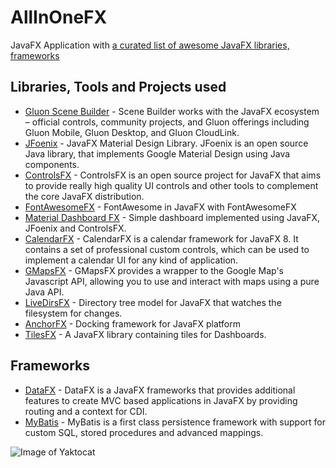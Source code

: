 # AllInOneFX

JavaFX Application with [a curated list of awesome JavaFX libraries, frameworks](https://github.com/guigarage/AwesomeJavaFX)

## Libraries, Tools and Projects used
- [Gluon Scene Builder](http://gluonhq.com/labs/scene-builder/) - Scene Builder works with the JavaFX ecosystem – official controls, community projects, and Gluon offerings including Gluon Mobile, Gluon Desktop, and Gluon CloudLink.
- [JFoenix](http://www.jfoenix.com/) - JavaFX Material Design Library. JFoenix is an open source Java library, that implements Google Material Design using Java components.
- [ControlsFX](http://fxexperience.com/controlsfx/) - ControlsFX is an open source project for JavaFX that aims to provide really high quality UI controls and other tools to complement the core JavaFX distribution.
- [FontAwesomeFX](https://bitbucket.org/Jerady/fontawesomefx) - FontAwesome in JavaFX with FontAwesomeFX
- [Material Dashboard FX](https://github.com/mlayah/material-dashboard-fx) - Simple dashboard implemented using JavaFX, JFoenix and ControlsFX.
- [CalendarFX](http://dlsc.com/products/calendarfx/) - CalendarFX is a calendar framework for JavaFX 8. It contains a set of professional custom controls, which can be used to implement a calendar UI for any kind of application.
- [GMapsFX](http://rterp.github.io/GMapsFX/) - GMapsFX provides a wrapper to the Google Map's Javascript API, allowing you to use and interact with maps using a pure Java API.
- [LiveDirsFX](https://github.com/TomasMikula/LiveDirsFX) - Directory tree model for JavaFX that watches the filesystem for changes.
- [AnchorFX](https://github.com/alexbodogit/AnchorFX) - Docking framework for JavaFX platform
- [TilesFX](https://github.com/HanSolo/tilesfx) - A JavaFX library containing tiles for Dashboards.

## Frameworks
- [DataFX](https://github.com/guigarage/DataFX) - DataFX is a JavaFX frameworks that provides additional features to create MVC based applications in JavaFX by providing routing and a context for CDI.
- [MyBatis](http://www.mybatis.org/mybatis-3/) - MyBatis is a first class persistence framework with support for custom SQL, stored procedures and advanced mappings.


![Image of Yaktocat](https://octodex.github.com/images/yaktocat.png)
